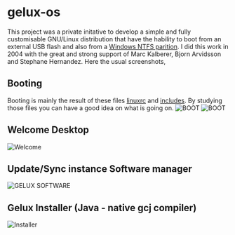 # gelux-os
This project was a private initative to develop a simple and fully customisable GNU/Linux distribution that have the hability to boot from an external USB flash and also from a [Windows NTFS parition](/win32-setup/gelux.iss). I did this work in 2004 with the great and strong support of Marc Kalberer, Bjorn Arvidsson and Stephane Hernandez. Here the usual screenshots,

## Booting
Booting is mainly the result of these files [linuxrc](/gelux-live/linuxrc) and [includes](/gelux-live/etc). By studying those files you can have a good idea on what is going on.
![BOOT](https://farm9.staticflickr.com/8569/16317649155_0e60725fb0_b.jpg)
![BOOT](https://farm8.staticflickr.com/7551/16316770692_87fd5152a4_b.jpg)

## Welcome Desktop
![Welcome](https://farm8.staticflickr.com/7519/16130091028_963d9a34e4_b.jpg)

## Update/Sync instance Software manager
![GELUX SOFTWARE](https://farm8.staticflickr.com/7477/16130085718_96d62876a4_b.jpg)

## Gelux Installer (Java - native gcj compiler)
![Installer](https://farm8.staticflickr.com/7548/16315850151_f8e0c72e78_b.jpg)

